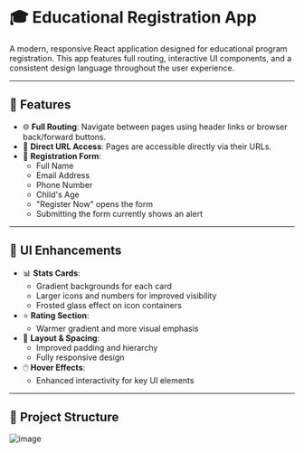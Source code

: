 # 🎓 Educational Registration App

A modern, responsive React application designed for educational program registration. This app features full routing, interactive UI components, and a consistent design language throughout the user experience.

---

## 🚀 Features

- 🌐 **Full Routing**: Navigate between pages using header links or browser back/forward buttons.
- 🔗 **Direct URL Access**: Pages are accessible directly via their URLs.
- 📝 **Registration Form**:
  - Full Name
  - Email Address
  - Phone Number
  - Child's Age
  - "Register Now" opens the form
  - Submitting the form currently shows an alert

---

## 💅 UI Enhancements

- 📊 **Stats Cards**:
  - Gradient backgrounds for each card
  - Larger icons and numbers for improved visibility
  - Frosted glass effect on icon containers
- ⭐ **Rating Section**:
  - Warmer gradient and more visual emphasis
- 🧱 **Layout & Spacing**:
  - Improved padding and hierarchy
  - Fully responsive design
- 🖱️ **Hover Effects**:
  - Enhanced interactivity for key UI elements

---

## 📁 Project Structure



![image](https://github.com/user-attachments/assets/7c87f713-bf59-4ba5-92b8-fc4ba3cf2a95)
